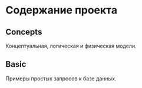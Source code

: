 # Содержание проекта

## Concepts
Концептуальная, логическая и физическая модели.

## Basic 
Примеры простых запросов к базе данных.
